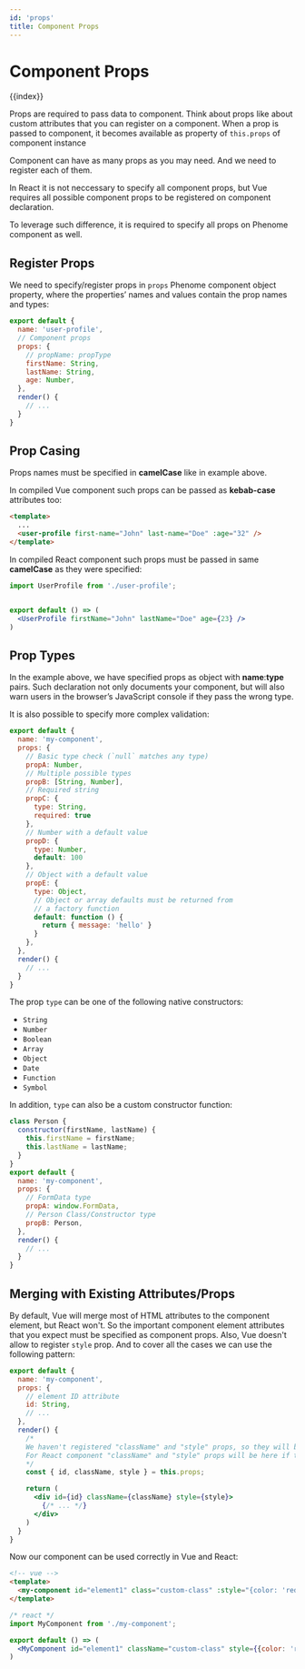 ```yaml
---
id: 'props'
title: Component Props
---
```

# Component Props

{{index}}

Props are required to pass data to component. Think about props like about custom attributes that you can register on a component. When a prop is passed to component, it becomes available as property of `this.props` of component instance

Component can have as many props as you may need. And we need to register each of them.

<div class="important-note">
  <p>In React it is not neccessary to specify all component props, but Vue requires all possible component props to be registered on component declaration.</p>
  <p>To leverage such difference, it is required to specify all props on Phenome component as well.</p>
</div>

## Register Props

We need to specify/register props in `props` Phenome component object property, where the properties’ names and values contain the prop names and types:

```jsx
export default {
  name: 'user-profile',
  // Component props
  props: {
    // propName: propType
    firstName: String,
    lastName: String,
    age: Number,
  },
  render() {
    // ...
  }
}
```

## Prop Casing

Props names must be specified in **camelCase** like in example above.

In compiled Vue component such props can be passed as **kebab-case** attributes too:

```html
<template>
  ...
  <user-profile first-name="John" last-name="Doe" :age="32" />
</template>
```

In compiled React component such props must be passed in same **camelCase** as they were specified:

```jsx
import UserProfile from './user-profile';


export default () => (
  <UserProfile firstName="John" lastName="Doe" age={23} />
)
```

## Prop Types

In the example above, we have specified props as object with **name**:**type** pairs. Such declaration not only documents your component, but will also warn users in the browser’s JavaScript console if they pass the wrong type.

It is also possible to specify more complex validation:

```jsx
export default {
  name: 'my-component',
  props: {
    // Basic type check (`null` matches any type)
    propA: Number,
    // Multiple possible types
    propB: [String, Number],
    // Required string
    propC: {
      type: String,
      required: true
    },
    // Number with a default value
    propD: {
      type: Number,
      default: 100
    },
    // Object with a default value
    propE: {
      type: Object,
      // Object or array defaults must be returned from
      // a factory function
      default: function () {
        return { message: 'hello' }
      }
    },
  },
  render() {
    // ...
  }
}
```

The prop `type` can be one of the following native constructors:

* `String`
* `Number`
* `Boolean`
* `Array`
* `Object`
* `Date`
* `Function`
* `Symbol`

In addition, `type` can also be a custom constructor function:

```jsx
class Person {
  constructor(firstName, lastName) {
    this.firstName = firstName;
    this.lastName = lastName;
  }
}
export default {
  name: 'my-component',
  props: {
    // FormData type
    propA: window.FormData,
    // Person Class/Constructor type
    propB: Person,
  },
  render() {
    // ...
  }
}
```

## Merging with Existing Attributes/Props

By default, Vue will merge most of HTML attributes to the component element, but React won't. So the important component element attributes that you expect must be specified as component props. Also, Vue doesn't allow to register `style` prop. And to cover all the cases we can use the following pattern:

```jsx
export default {
  name: 'my-component',
  props: {
    // element ID attribute
    id: String,
    // ...
  },
  render() {
    /*
    We haven't registered "className" and "style" props, so they will be ignored by Vue component and merged automatically to component element.
    For React component "className" and "style" props will be here if they passed.
    */
    const { id, className, style } = this.props;

    return (
      <div id={id} className={className} style={style}>
        {/* ... */}
      </div>
    )
  }
}
```

Now our component can be used correctly in Vue and React:

```html
<!-- vue -->
<template>
  <my-component id="element1" class="custom-class" :style="{color: 'red'}"></my-component>
</template>
```

```jsx
/* react */
import MyComponent from './my-component';

export default () => (
  <MyComponent id="element1" className="custom-class" style={{color: 'red'}}/>
)
```